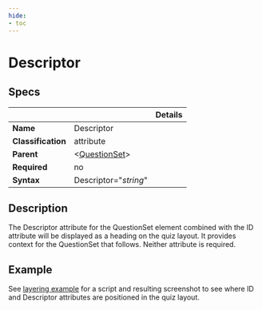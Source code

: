 ```yaml
---
hide:
- toc
---
```

<!-- let javascript handle toc on left sidebar -->
# Descriptor

## Specs

| ||Details|
|---|---|:---:|
| **Name** | Descriptor ||
| **Classification** | attribute ||
| **Parent** | <[QuestionSet](index.md)\> ||
| **Required** | no ||
| **Syntax** | Descriptor="*string*" |  |

## Description

The Descriptor attribute for the QuestionSet element combined with the ID attribute will be displayed
as a heading on the quiz layout. It provides context for the QuestionSet that follows. Neither attribute is required.

## Example

See [layering example](../../examples/example_layering.md#script-example) for a script and resulting
screenshot to see where ID and Descriptor attributes are positioned in the quiz layout.